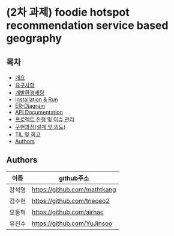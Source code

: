 # (2차 과제) foodie hotspot recommendation service based geography

## 목차
- [개요](#개요)
- [요구사항](#요구사항)
- [개발환경세팅](#개발환경세팅)
- [Installation & Run](#Installation)
- [ER-Diagram](#ER-Diagram)
- [API Documentation](#API)
- [프로젝트 진행 및 이슈 관리](#프로젝트)
- [구현과정(설계 및 의도)](#구현과정)
- [TIL 및 회고](#TIL)
- [Authors](#Authors)


<!-- ## 개요
본 서비스는 유저 계정의 해시태그(”#dani”) 를 기반으로 `인스타그램`, `스레드`, `페이스북`, `트위터` 등 복수의 SNS에 게시된 게시물 중 유저의 해시태그가 포함된 게시물들을 하나의 서비스에서 확인할 수 있는 통합 Feed 어플리케이션 입니다.

이를 통해 본 서비스의 고객은 하나의 채널로 유저(”#dani”), 또는 브랜드(”#danishop”) 의 SNS 노출 게시물 및 통계를 확인할 수 있습니다.

#### 유저히스토리
- 유저는 계정(추후 해시태그로 관리), 비밀번호, 이메일로 **가입요청**을 진행합니다.
- 가입 요청 시, 이메일로 발송된 코드를 입력하여 **가입승인**을 받고 서비스 이용이 가능합니다.
- 서비스 로그인 시, 메뉴는 **통합 Feed** 단일 입니다. ****
- 통합 Feed 에선  `인스타그램`, `스레드`, `페이스북`, `트위터` 에서 유저의 계정이 태그된 글들을 확인합니다.
- 또는, 특정 해시태그(1건)를 입력하여, 해당 해시태그가 포함된 게시물들을 확인합니다.
- 유저는 본인 계정명 또는 특정 해시태그 일자별, 시간별 게시물 갯수 통계를 확인할 수 있습니다.


## 요구사항
- 사용자 회원가입
    - `계정` 은 unique 합니다.
    - `이메일` 은 올바른 이메일 구조인지 검증 되어야 합니다.
    - `비밀번호` 는 아래 중 2 가지 이상의 제약 조건을 가지며, 암호화 되어 저장됩니다.
    - 제약조건
        > 다른 개인 정보와 유사한 비밀번호는 사용할 수 없습니다.
            비밀번호는 최소 10자 이상이어야 합니다.
            통상적으로 자주 사용되는 비밀번호는 사용할 수 없습니다.
            숫자로만 이루어진 비밀번호는 사용할 수 없습니다.
            숫자, 문자, 특수문자 중 2가지 이상을 포함해야 합니다.
            다른 개인 정보와 유사한 비밀번호는 사용할 수 없습니다.
            이전 비밀번호와 동일하게 설정할 수 없습니다.
            3회 이상 연속되는 문자 사용이 불가합니다.

- 사용자 가입승인
    - 가입요청시, 유저가 생성되고 6자리의 랜덤한 코드가 입력한 이메일로 발송됩니다.
    - 이메일 발송은 생략!
    - `계정`, ~~`비밀번호`~~, `인증코드` 가 올바르게 입력되었을 시 가입승인 이 되어 서비스 이용이 가능합니다.

- 사용자 로그인
    - `계정`, `비밀번호`로 로그인시 `JWT` 가 발급됩니다.
    - **이후 모든 API 요청 Header 에 `JWT` 가 항시 포함되며, `JWT` 유효성을 검증합니다.**

- 게시물 목록
    - 아래 쿼리 파라미터를 사용 가능합니다.
        - `hashtag`: [string] 정확히 **일치**하는 값만 검색
        - `type`: [string] SNS의 종류를 입력, 미입력시 모든 SNS 검색
        - `order_by`: [string] `created_at`, `updated_at`, `like_count`, `share_count`,`view_count` 가 사용 가능합니다. `오름차순`, `내림차순` 모두 가능
        - `search_by`: [string] `title` 과 `content` 혹은 둘 동시`title,content` (default = `title,content`)
        - `search`: [string] `search_by`영역에서 검색할 키워드. 포함되는 것
        - `page_count`
        - `page`
    - 게시물 목록 API에선 content 는 최대 20자 까지만 포함됩니다. 
    - 페이지네이션
        - 한 번에 10개씩(default)

- 게시물 상세
    - 유저가 게시물 1개 확인 시 사용되는 API
    - 모든 필드 값을 확인 합니다.
    - API 호출 시, 해당 게시물 `view_count`가 1 증가합니다.
    
- 게시물 좋아요
    - facebook, twitter, instagram, thread 별 각각 명시된 API를 호출합니다.
    - 실제 데이터는 SNS와 연동 X, 호출 성공시 `response status 200`을 반환하고 `like_count`가 1증가합니다.

    
- 게시물 공유
    - 해당 호출이 성공할 시 `response status 200` 해당 게시물의 `share_count`가 1 증가합니다.
    - 횟수 제한이 없습니다. 한 유저가 몇 번의 좋아요를 누르던 공유 수는 계속 상승합니다.
    
- 통계
    - 아래 쿼리 파라미터를 사용 가능합니다.
        - `hashtag`: [string] default = 본인계정
        - `type`: [string, 열거형] `date` 혹은 `hour` (Required) 
        - `start`: [date] `2023-10-23` end의 7일전. 검색 범위 시작일
        - `end`: [date] `2023-10-30` 과 같은 형식. 검색 범위 종료일
        - `value`: [string] `count`, `view_count`, `like_count`, `share_count` 가 사용 가능(default = `count`)


## 개발환경세팅
가상환경: ![venv](https://img.shields.io/badge/virtualenv-venv-red)

언어 및 프레임워크: ![Python](https://img.shields.io/badge/python-3670A0?&logo=python&logoColor=ffdd54) ![DjangoREST](https://img.shields.io/badge/DJANGO-REST-ff1709?&logo=django&logoColor=white&color=ff1709&labelColor=gray)

데이터 베이스: ![MySQL](https://img.shields.io/badge/mysql-%2300f.svg?&logo=mysql&logoColor=white)

배포 : ![배포](https://img.shields.io/badge/%EB%B0%B0%ED%8F%AC-None-gray)

<br>

## Installation & Run
### MySQL DB 세팅
- DATABASE생성
    - DB_NAME=feed
    - DB_HOST=localhost
    - DB_PORT=3306
- USER생성
    - DB_USER=wanted
    - 유저에게 db권한주기

### 환경 세팅
```shell
python -m venv venv
source venv/Scripts/activate  ## 가상환경 실행. git bash기준

pip install -r requirements.txt

python manage.py migrate
```

<br>

## ER-Diagram
<img width="800" alt="ER-Diagram" src="https://user-images.githubusercontent.com/51039577/279062267-56eb25e7-01ae-405a-8020-85496cd52a32.png">


### 초기 설정 : 데이터
- Posts 테이블과 HashTags 테이블에 대한 더미 데이터는 csv 파일로 제공합니다.
- Contributer : 강석영, 유진수
- Posts 더미 데이터 : asset/dummy_posts.csv
- HashTags 더미 데이터 :asset/dummy_hash.csv

<br>

## API Documentation
<img width="800" alt="API-Documentation" src="https://user-images.githubusercontent.com/51039577/279063514-ed88af8d-56a5-4a19-8f4e-c132487a2ba8.png">

<details>
<summary>1. 회원가입 API</summary>

#### Request
```plain
  POST /v1/posts/registration
```

- Auth Required: False

| Body Parameter | Type     | Description                   |
| :------------- | :------- | :---------------------------- |
| `username`     | `string` | **Required**. 아이디(해시태그) |
| `email`        | `string` | **Required**.                 |
| `password1`    | `string` | **Required**.                 |
| `password1`    | `string` | **Required**.                 |


#### Response
```http
    HTTP 201 Created
    Allow: POST, OPTIONS
    Content-Type: application/json
    Vary: Accept

    [{
    "access": "eyJh...",
    "refresh": "eyJhbGci...",
    "user": {
        "pk": 2,
        "username": "user2",
        "email": "user1@gmail.com",
        "first_name": "",
        "last_name": ""
    }
}
    ]
```
</details>
<details>
<summary>2. JWT로그인 API</summary>

#### Request
```plain
  POST /v1/auth/login
```

- Auth Required: False

| Body Parameter | Type     | Description                   |
| :------------- | :------- | :---------------------------- |
| `username`     | `string` | **Required**. 아이디(해시태그) |
| `auth_code`    | `string` | **Required**. 승인코드         |

#### Response
```http
    HTTP 200 OK
    Allow: POST, OPTIONS
    Content-Type: application/json
    Vary: Accept

    {
        "access": "eyJhbG...."
        "refresh": "eyJhbG....",
        "user": {
            "pk": 1,
            "username": "testuser",
            "email": "testuser@email.com",
            "first_name": "",
            "last_name": ""
        }
    }
```
</details>
<details>
<summary>3. 가입승인(인증코드) API</summary>

#### Request
```plain
  POST /v1/auth/code
```
- Auth Required: False

| Body Parameter | Type | Description          |
| :-------- | :------- | :------------------------- |
| `username` | `string` | **Required**. 아이디(해시태그) |
| `auth_code` | `string` | **Required**. 승인코드 |


#### Response
```http
    HTTP/1.1 200
    Content-Type: application/json
    {
        "message": "가입승인이 완료되었습니다."
    }
```
</details>
<details>
<summary>4. 가입승인(재전송) API</summary>

#### Request
```plain
  GET /v1/auth/code/<username>
```
- Auth Required: False

#### Response
```http
    HTTP/1.1 200
    Content-Type: application/json

    {
    "메일 전송 완료": {
        "subject": "메일제목",
        "message": "RD8W2X",
        "to": [
            "test3@test.com"
            ]
        }
    }
```
</details>
<details>
<summary>5. 로그아웃 API</summary>

#### Request
```plain
  GET /v1/auth/logout
```
- Auth Required: True

| Body Parameter | Type     | Description          |
| :------------- | :------- | :------------------------- |
| `username`     | `string` | **Required**. 아이디(해시태그) |
| `auth_code`    | `string` | **Required**. 승인코드 |

#### Response
```http
    HTTP 200 OK
    Allow: GET, POST, HEAD, OPTIONS
    Content-Type: application/json
    Vary: Accept

    {
        "detail": "로그아웃되었습니다."
    }
```
</details>
<details>
<summary>6. 게시물 목록 API</summary>

#### Request
```plain
  GET /v1/posts/
  example) GET /v1/posts/?hashtag=user2&page_count=5&search=날씨
```
#### Rquest Header
| Parameter       | Type     | Description                             |
| :-------------- | :------- | :-------------------------------------- |
| `Authorization` | `string` | **Required**. 'Bearer eyJhbGciOiJIU...' |
| `Content-Type`  | `string` | **Required**. `application/json`        |



| Query Parameter | Type     | Description                                   |
| :-------------- | :------- | :-------------------------------------------- |
| `hashtag`       | `string` | default: 계정의 username, **정확히 일치**      |
| `type`          | `string` | 미설정시 모두 검색                             |
| `order_by`      | `string` | default: `created_at` (`created_at`, `updated_at`,`like_count`,`share_count`, `view_count`)   |
| `search_by`     | `string` | default: `title,content` (`title`, `content`) |
| `search`        | `string` | 미설정시 모두 검색, **포함**                    |
| `page_count`    | `number` | default: 10                                   |
| `page`          | `number` | default: 1                                    |


#### Response
```http
    HTTP/1.1 200
    Content-Type: application/json

    {
        "count": 16,
        "next": "http://127.0.0.1:8000/v1/posts/?hashtag=user2&page=2&page_count=5",
        "previous": null,
        "results": [
            {
                "id": 1,
                "content": "오늘은 날씨가 정말 좋네요! 햇빛이 ...",
                "content_id": "XyZ4aBcD9e",
                "type": "facebook",
                "title": "facebook",
                "view_count": 1000,
                "like_count": 500,
                "share_count": 500,
                "updated_at": "2023-10-27T00:00:00",
                "created_at": "2023-10-27T00:00:00",
                "author": "author_F1"
            },
            {
                "id": 4,
                "content": "오늘은 친구들과 함께 영화를 보러 갔...",
                "content_id": "dV8fGhIu2J",
                "type": "facebook",
                "title": "facebook",
                "view_count": 1000,
                "like_count": 500,
                "share_count": 500,
                "updated_at": "2023-10-30T00:00:00",
                "created_at": "2023-10-30T00:00:00",
                "author": "author_F2"
            },
            {
                "id": 6,
                "content": "미세먼지도 적고 해도 좋아서 등산했어...",
                "content_id": "XyZ4aBcD10e",
                "type": "facebook",
                "title": "facebook",
                "view_count": 1000,
                "like_count": 500,
                "share_count": 500,
                "updated_at": "2023-11-01T00:00:00",
                "created_at": "2023-11-01T00:00:00",
                "author": "author_F4"
            },
            {
                "id": 8,
                "content": "방금 새로운 책을 다 읽었어요. 이 ...",
                "content_id": "L3mN0oP2iQ",
                "type": "facebook",
                "title": "facebook",
                "view_count": 1000,
                "like_count": 500,
                "share_count": 500,
                "updated_at": "2023-11-03T00:00:00",
                "created_at": "2023-11-03T00:00:00",
                "author": "author_F6"
            },
            {
                "id": 11,
                "content": "오늘은 날씨가 정말 좋네요! 햇빛이 ...",
                "content_id": "9pRtYqWxKz",
                "type": "instagram",
                "title": "instagram",
                "view_count": 1000,
                "like_count": 500,
                "share_count": 500,
                "updated_at": "2023-11-06T00:00:00",
                "created_at": "2023-11-06T00:00:00",
                "author": "author_I1"
            }
        ]
    }
```
</details>
<details>
<summary>7. 게시물 상세 API</summary>

#### Request
```plain
  GET /v1/posts/<int:id>
  EX) GET /v1/posts/1/
```
#### Rquest Header
| Parameter       | Type     | Description                             |
| :-------------- | :------- | :-------------------------------------- |
| `Authorization` | `string` | **Required**. 'Bearer eyJhbGciOiJIU...' |
| `Content-Type`  | `string` | **Required**. `application/json`        |

#### Response
```http
    HTTP 200 OK
    Allow: GET, PUT, PATCH, DELETE, HEAD, OPTIONS
    Content-Type: application/json
    Vary: Accept

    {
        "id": 1,
        "content": "오늘은 날씨가 정말 좋네요! 햇빛이 ...",
        "content_id": "XyZ4aBcD9e",
        "type": "facebook",
        "title": "facebook",
        "view_count": 1003,
        "like_count": 501,
        "share_count": 500,
        "updated_at": "2023-10-30T22:15:19.275050",
        "created_at": "2023-10-27T00:00:00",
        "author": "author_F1"
    }
```
</details>
<details>
<summary>8. 게시물 좋아요 API</summary>

#### Request
```plain
  POST /v1/posts/<int:id>/like
  EX) POST /v1/posts/1/like
```
#### Rquest Header
| Parameter       | Type     | Description                             |
| :-------------- | :------- | :-------------------------------------- |
| `Authorization` | `string` | **Required**. 'Bearer eyJhbGciOiJIU...' |
| `Content-Type`  | `string` | **Required**. `application/json`        |

#### Response
```http
    HTTP 200 OK
    Allow: POST, OPTIONS
    Content-Type: application/json
    Vary: Accept

    {
        "message": "facebook 게시글에 좋아요 개수가 올라갔습니다.",
        "like_count": 501
    }
```
</details>
<details>
<summary>9. 게시물 좋아요 취소 API (추가기능)</summary>

#### Request
```plain
  DELETE /v1/posts/<int:id>/like
  EX) DELETE /v1/posts/1/like
```

#### Rquest Header
| Parameter       | Type     | Description                             |
| :-------------- | :------- | :-------------------------------------- |
| `Authorization` | `string` | **Required**. 'Bearer eyJhbGciOiJIU...' |
| `Content-Type`  | `string` | **Required**. `application/json`        |

#### Response
```http
    HTTP 200 OK
    Allow: POST, DELETE, OPTIONS
    Content-Type: application/json
    Vary: Accept

    {
        "message": "facebook 게시글에 좋아요 표시가 취소되었습니다.",
        "like_count": 499
    }
```
</details>
<details>
<summary>10. 게시물 공유 API</summary>

#### Request
```plain
  POST /v1/posts/<int:pk>/share/
  ex) /v1/posts/1/share/
```
#### Rquest Header
| Parameter       | Type     | Description                             |
| :-------------- | :------- | :-------------------------------------- |
| `Authorization` | `string` | **Required**. 'Bearer eyJhbGciOiJIU...' |
| `Content-Type`  | `string` | **Required**. `application/json`        |

| Body Parameter | Type     | Description             |
| :------------- | :------- | :---------------------- |
| `content_id`   | `string` | **Required**. 게시글 id |
| `type`         | `string` | **Required**. SNS 타입  |

#### Response
```http
    HTTP/1.1 200
    Content-Type: application/json

    {
    "message": "공유 성공",
    "share_count": 525,
    "sns_type": "facebook",
    "url": "https://www.facebook.com/share/XyZ4aBcD9e"
    }
```
</details>
<details>
<summary>11. 통계 API</summary>

#### Request
```plain
  GET /v1/posts/statistics/?value=view_count&type=date&hashtag=사용자계정(날씨)'
```
#### Rquest Header
| Parameter       | Type     | Description                             |
| :-------------- | :------- | :-------------------------------------- |
| `Authorization` | `string` | **Required**. 'Bearer eyJhbGciOiJIU...' |
| `Content-Type`  | `string` | **Required**. `application/json`        |

| Query Parameter | Type     | Description                               |
| :-------------- | :------- | :-----------------------------------------|
| `hashtag`       | `string` | default: 계정의 username, **정확히 일치**      |
| `type`          | `string` | **필수**, (`date`, `hour`)                    |
| `start`         | `date`   | default: 2023-10-01 과 같이 데이트 형식이며 조회 기준 시작일을 의미합니다. (오늘로 부터 7일전)                         |
| `end`           | `date`   | default: 2023-10-25 과 같이 데이트 형식이며 조회 기준 시작일을 의미합니다. (오늘 날짜)
| `value`         | `string` | default: `count` (`count`,`view_count`,`like_count`,`share_count`) |

#### Response
```http
    HTTP/1.1 200
    Content-Type: application/json

    [{
    "total": 2000, // 오늘부터 7일전 사이의 모든 게시글 조회수
    "count_dict": { // 7일전부터 오늘까지 하루당 총 조회수
        "2023-10-23": 0,
        "2023-10-24": 0,
        "2023-10-25": 0,
        "2023-10-26": 0,
        "2023-10-27": 1000,
        "2023-10-28": 0,
        "2023-10-29": 1000
    }
}
    ]
```
</details>

<br>

## 프로젝트 진행 및 이슈 관리
- ![GitHub](https://img.shields.io/badge/github-%23121011.svg?&logo=github&logoColor=white) 의 `ISSUE`로 등록해서 관리했습니다.

- GitHub 이슈 페이지 [링크](https://github.com/I-deul-of-zoo/wanted-feed-service/issues)

<br>

## 구현과정(설계 및 의도)

1. 환경설정
    - 공통의 환경을 구축하는 것이 중요하다고 생각해서 첫 팀 프로젝트인 만큼 환경설정 부분에서 시간 소요가 많았습니다.
    - 아래와 같이 환경설정을 시도했지만 결국 로컬에서 직접 가상환경을 설정해 사용하는 것으로 결정했습니다.
        > Poetry 적용한 Docker로 환경설정 > pip 이용한 Docker 환경설정 > 개인 환경설정
    - 결국 Docker는 이용하지 못했지만 다음 프로젝트에는 꼭 도커를 적용한 환경 설정을 성공시킬 수 있는 경험치가 쌓였다고 생각합니다.

2. RESTful API 설계
    - 요구사항을 파악한 뒤 업무를 어떤 방식으로 나눌지 논의하고 그 기준에 따라 GitHub의 Issue에 등록해서 업무를 구분하고 분배했습니다.

<br>

## TIL 및 회고
- Discord로 모여 매일 9:00, 14:00 에 모여 진행상황과 공부한 것을 공유했습니다.
- TIL 노션 페이지 [링크](https://sprinkle-piccolo-9fc.notion.site/TIL-677e52f238c0442697a3e03cc6f3edd9?pvs=4)

<br> -->

## Authors

|이름|github주소|
|---|---------|
|강석영|https://github.com/mathtkang|
|김수현|https://github.com/tneoeo2|
|오동혁|https://github.com/airhac|
|유진수|https://github.com/YuJinsoo|
